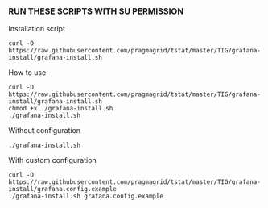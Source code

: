 ### RUN THESE SCRIPTS WITH SU PERMISSION

Installation script

```#!/bin/bash
curl -O https://raw.githubusercontent.com/pragmagrid/tstat/master/TIG/grafana-install/grafana-install.sh
```

How to use

```#!/bin/bash
curl -O https://raw.githubusercontent.com/pragmagrid/tstat/master/TIG/grafana-install/grafana-install.sh
chmod +x ./grafana-install.sh
./grafana-install.sh
```

Without configuration

```#!/bin/bash
./grafana-install.sh
```

With custom configuration

```#!/bin/bash
curl -O https://raw.githubusercontent.com/pragmagrid/tstat/master/TIG/grafana-install/grafana.config.example
./grafana-install.sh grafana.config.example
```
